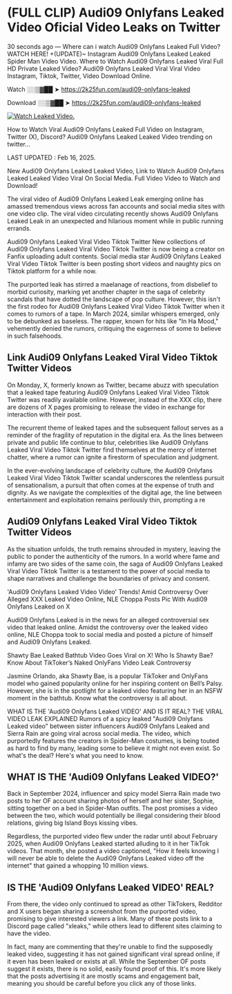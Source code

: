 # (FULL CLIP) Audi09 Onlyfans Leaked Video Oficial Video Leaks on Twitter

30 seconds ago — Where can i watch Audi09 Onlyfans Leaked Full Video? WATCH HERE! +(UPDATE)~ Instagram Audi09 Onlyfans Leaked Leaked Spider Man Video Video. Where to Watch Audi09 Onlyfans Leaked Viral Full HD Private Leaked Video? Audi09 Onlyfans Leaked Viral Viral Video Instagram, Tiktok, Twitter, Video Download Online.

Watch ░░▒▓██ ➤ https://2k25fun.com/audi09-onlyfans-leaked

Download ░░▒▓██ ➤ https://2k25fun.com/audi09-onlyfans-leaked

[![Watch Leaked Video.](https://miro.medium.com/v2/resize:fit:828/format:webp/1*cilzJN44JGOrTw9NJCrNHA.gif "Watch Leaked Video")](https://2k25fun.com/audi09-onlyfans-leaked)

How to Watch Viral Audi09 Onlyfans Leaked Full Video on Instagram, Twitter (X), Discord? Audi09 Onlyfans Leaked Leaked Video trending on twitter...

LAST UPDATED : Feb 16, 2025.

New Audi09 Onlyfans Leaked Leaked Video, Link to Watch Audi09 Onlyfans Leaked Leaked Video Viral On Social Media. Full Video Video to Watch and Download!

The viral video of Audi09 Onlyfans Leaked Leak emerging online has amassed tremendous views across fan accounts and social media sites with one video clip. The viral video circulating recently shows Audi09 Onlyfans Leaked Leak in an unexpected and hilarious moment while in public running errands.

Audi09 Onlyfans Leaked Viral Video Tiktok Twitter New collections of Audi09 Onlyfans Leaked Viral Video Tiktok Twitter is now being a creator on Fanfix uploading adult contents. Social media star Audi09 Onlyfans Leaked Viral Video Tiktok Twitter is been posting short videos and naughty pics on Tiktok platform for a while now.

The purported leak has stirred a maelanage of reactions, from disbelief to morbid curiosity, marking yet another chapter in the saga of celebrity scandals that have dotted the landscape of pop culture. However, this isn't the first rodeo for Audi09 Onlyfans Leaked Viral Video Tiktok Twitter when it comes to rumors of a tape. In March 2024, similar whispers emerged, only to be debunked as baseless. The rapper, known for hits like "In Ha Mood," vehemently denied the rumors, critiquing the eagerness of some to believe in such falsehoods.

## Link Audi09 Onlyfans Leaked Viral Video Tiktok Twitter Videos

On Monday, X, formerly known as Twitter, became abuzz with speculation that a leaked tape featuring Audi09 Onlyfans Leaked Viral Video Tiktok Twitter was readily available online. However, instead of the XXX clip, there are dozens of X pages promising to release the video in exchange for interaction with their post.

The recurrent theme of leaked tapes and the subsequent fallout serves as a reminder of the fragility of reputation in the digital era. As the lines between private and public life continue to blur, celebrities like Audi09 Onlyfans Leaked Viral Video Tiktok Twitter find themselves at the mercy of internet chatter, where a rumor can ignite a firestorm of speculation and judgment.

In the ever-evolving landscape of celebrity culture, the Audi09 Onlyfans Leaked Viral Video Tiktok Twitter scandal underscores the relentless pursuit of sensationalism, a pursuit that often comes at the expense of truth and dignity. As we navigate the complexities of the digital age, the line between entertainment and exploitation remains perilously thin, prompting a re

##  Audi09 Onlyfans Leaked Viral Video Tiktok Twitter Videos

As the situation unfolds, the truth remains shrouded in mystery, leaving the public to ponder the authenticity of the rumors. In a world where fame and infamy are two sides of the same coin, the saga of Audi09 Onlyfans Leaked Viral Video Tiktok Twitter is a testament to the power of social media to shape narratives and challenge the boundaries of privacy and consent.

'Audi09 Onlyfans Leaked Video Video' Trends! Amid Controversy Over Alleged XXX Leaked Video Online, NLE Choppa Posts Pic With Audi09 Onlyfans Leaked on X

Audi09 Onlyfans Leaked is in the news for an alleged controversial sex video that leaked online. Amidst the controversy over the leaked video online, NLE Choppa took to social media and posted a picture of himself and Audi09 Onlyfans Leaked.

Shawty Bae Leaked Bathtub Video Goes Viral on X! Who Is Shawty Bae? Know About TikToker’s Naked OnlyFans Video Leak Controversy

Jasmine Orlando, aka Shawty Bae, is a popular TikToker and OnlyFans model who gained popularity online for her inspiring content on Bell’s Palsy. However, she is in the spotlight for a leaked video featuring her in an NSFW moment in the bathtub. Know what the controversy is all about.

WHAT IS THE 'Audi09 Onlyfans Leaked VIDEO' AND IS IT REAL? THE VIRAL VIDEO LEAK EXPLAINED Rumors of a spicy leaked "Audi09 Onlyfans Leaked video" between sister influencers Audi09 Onlyfans Leaked and Sierra Rain are going viral across social media. The video, which purportedly features the creators in Spider-Man costumes, is being touted as hard to find by many, leading some to believe it might not even exist. So what's the deal? Here's what you need to know.

## WHAT IS THE 'Audi09 Onlyfans Leaked VIDEO?'

Back in September 2024, influencer and spicy model Sierra Rain made two posts to her OF account sharing photos of herself and her sister, Sophie, sitting together on a bed in Spider-Man outfits. The post promises a video between the two, which would potentially be illegal considering their blood relations, giving big Island Boys kissing vibes.

Regardless, the purported video flew under the radar until about February 2025, when Audi09 Onlyfans Leaked started alluding to it in her TikTok videos. That month, she posted a video captioned, "How it feels knowing I will never be able to delete the Audi09 Onlyfans Leaked video off the internet" that gained a whopping 10 million views.

## IS THE 'Audi09 Onlyfans Leaked VIDEO' REAL?

From there, the video only continued to spread as other TikTokers, Redditor and X users began sharing a screenshot from the purported video, promising to give interested viewers a link. Many of these posts link to a Discord page called "xleaks," while others lead to different sites claiming to have the video.

In fact, many are commenting that they're unable to find the supposedly leaked video, suggesting it has not gained significant viral spread online, if it even has been leaked or exists at all. While the September OF posts suggest it exists, there is no solid, easily found proof of this. It's more likely that the posts advertising it are mostly scams and engagement bait, meaning you should be careful before you click any of those links.